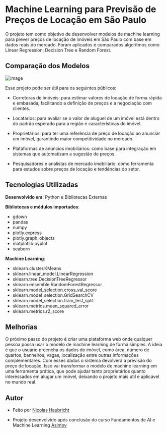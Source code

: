 
# Machine Learning para Previsão de Preços de Locação em São Paulo

O projeto tem como objetivo de desenvolver modelos de machine learning para prever preços de locação de imóveis em São Paulo com base em dados reais do mercado. Foram aplicados e comparados algoritmos como Linear Regression, Decision Tree e Random Forest.


## Comparação dos Modelos

![image](https://github.com/user-attachments/assets/d70723be-f3e6-41cb-9094-e6b8ebedb04c)


Esse projeto pode ser útil para os seguintes públicos:

- Corretoras de imóveis: para estimar valores de locação de forma rápida e embasada, facilitando a definição de preços e a negociação com clientes.

- Locatários: para avaliar se o valor de aluguel de um imóvel está dentro do padrão esperado para a região e características do imóvel.

- Proprietários: para ter uma referência de preço de locação ao anunciar um imóvel, garantindo maior competitividade no mercado.

- Plataformas de anúncios imobiliários: como base para integração em sistemas que automatizam a sugestão de preços.

- Pesquisadores e analistas de mercado imobiliário: como ferramenta para estudos sobre preços de locação e tendências do setor.



## Tecnologias Utilizadas

**Desenvolvido em:** Python e Bibliotecas Externas

**Bibliotecas e módulos importados**: 
- gdown 
- pandas 
- numpy 
- plotly.express 
- plotly.graph_objects 
- matplotlib.pyplot
- seaborn

**Machine Learning**:
- sklearn.cluster.KMeans 
- sklearn.linear_model.LinearRegression
- sklearn.tree.DecisionTreeRegressor
- sklearn.ensemble.RandomForestRegressor
- sklearn.model_selection.cross_val_score
- sklearn.model_selection.GridSearchCV
- sklearn.model_selection.train_test_split 
- sklearn.metrics.mean_squared_error
- sklearn.metrics.r2_score
## Melhorias

O próximo passo do projeto é criar uma plataforma web onde qualquer pessoa possa usar o modelo de machine learning de forma simples. A ideia é que o usuário preencha os dados do imóvel, como área, número de quartos, banheiros, vagas, localização entre outras informações complementares. Com esses dados o sistema devolverá a previsão do preço de locação. Isso vai transformar o modelo de machine learning em uma ferramenta prática, que pode ajudar tanto proprietários quanto interessados em alugar um imóvel, deixando o projeto mais útil e aplicável no mundo real.


## Autor

- Feito por [Nicolas Haubricht](https://github.com/NicolasHaubricht)

- Projeto desenvolvido após conclusão do curso Fundamentos de AI e Machine Learning [Asimov](https://asimov.academy/)

